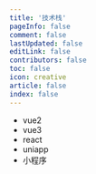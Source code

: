 ```yaml
---
title: '技术栈'
pageInfo: false
comment: false
lastUpdated: false
editLink: false
contributors: false
toc: false
icon: creative
article: false
index: false
---
```


- vue2
- vue3
- react
- uniapp
- 小程序